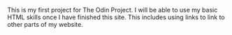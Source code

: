 This is my first project for The Odin Project. I will be able to use my basic HTML skills once I have finished this site. This includes using links to link to other parts of my website.